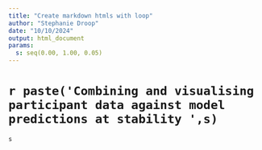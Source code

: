 ```yaml
---
title: "Create markdown htmls with loop"
author: "Stephanie Droop"
date: "10/10/2024"
output: html_document
params: 
  s: seq(0.00, 1.00, 0.05)
---
```



# `r paste('Combining and visualising participant data against model predictions at stability ',s)`

```{r}
s
```